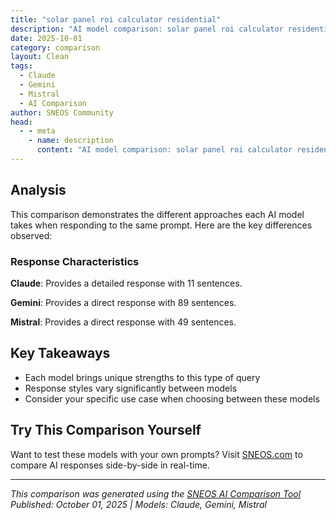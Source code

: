 ```yaml
---
title: "solar panel roi calculator residential"
description: "AI model comparison: solar panel roi calculator residential..."
date: 2025-10-01
category: comparison
layout: Clean
tags:
  - Claude
  - Gemini
  - Mistral
  - AI Comparison
author: SNEOS Community
head:
  - - meta
    - name: description
      content: "AI model comparison: solar panel roi calculator residential..."
---
```


<ChatComparison
  title="solar panel roi calculator residential"
  prompt="solar panel roi calculator residential"
  :responses='{"Claude": "I\u0027ll help you create a solar panel ROI calculator for residential use. Here\u0027s a comprehensive calculator with the key factors:\n\n## Solar Panel ROI Calculator\n\n### Basic Information Needed:\n- **System Size** (kW)\n- **Total System Cost** ($)\n- **Annual Energy Production** (kWh)\n- **Current Electricity Rate** ($/kWh)\n- **Annual Rate Increase** (%)\n- **Federal Tax Credit** (currently 30%)\n- **State/Local Incentives** ($)\n\n### Simple ROI Formula:\n\u0060\u0060\u0060\nAnnual Savings = (Annual Production \u00D7 Electricity Rate)\nNet System Cost = (Total Cost - Tax Credits - Incentives)\nSimple Payback = Net System Cost \u00F7 Annual Savings\nROI % = (Annual Savings \u00F7 Net System Cost) \u00D7 100\n\u0060\u0060\u0060\n\n### Sample Calculation:\n**Example System:**\n- 8 kW system\n- $24,000 total cost\n- 10,000 kWh annual production\n- $0.12/kWh electricity rate\n\n**Calculation:**\n- Annual savings: 10,000 \u00D7 $0.12 = $1,200\n- Net cost: $24,000 - $7,200 (30% tax credit) = $16,800\n- Payback period: $16,800 \u00F7 $1,200 = 14 years\n- Annual ROI: ($1,200 \u00F7 $16,800) \u00D7 100 = 7.1%\n\n### Key Factors Affecting ROI:\n1. **Location/Sun Hours**\n2. **Roof Orientation**\n3. **Local Electricity Rates**\n4. **Available Incentives**\n5. **System Quality/Warranty**\n\nWould you like me to help you calculate ROI for your specific situation? Please share your system details!", "Gemini": "Okay, let\u0027s break down the elements needed for a residential solar panel ROI (Return on Investment) calculator and then outline a basic calculation. I\u0027ll also provide considerations and potential factors to include for a more comprehensive assessment.\n\n**I. Essential Data Inputs for a Solar ROI Calculator:**\n\n* **System Costs:**\n * **System Size (kW):** The total kilowatt capacity of your solar panel array. This is the most important factor.\n * **Upfront Installation Cost ($):** The total cost of the solar panel system, including:\n * Panels themselves\n * Inverter(s)\n * Racking/Mounting Hardware\n * Wiring and Electrical Components\n * Labor Costs (Installation)\n * Permitting Fees\n * Inspection Fees\n * **Financing (if applicable):**\n * Loan Amount ($)\n * Interest Rate (%)\n * Loan Term (Years)\n* **Energy Production:**\n * **Average Daily/Annual Sunlight Hours (Peak Sun Hours):** This is location-specific. Use online tools or consult with a solar installer to get accurate data for your address. Measured in hours.\n * **System Degradation Rate (%/Year):** Solar panels lose a small amount of efficiency each year. A typical rate is 0.5% to 1% per year.\n * **Annual Electricity Production (kWh):** This is calculated based on system size, sun hours, and efficiency. It\u0027s critical for projecting savings.\n* **Energy Consumption and Costs:**\n * **Current Average Monthly/Annual Electricity Bill ($):** Based on your recent utility bills.\n * **Electricity Rate ($/kWh):** The price you pay per kilowatt-hour of electricity from your utility. Find this on your bill.\n * **Annual Electricity Rate Increase (%):** Electricity prices tend to increase over time. A reasonable estimate is 2-4%, but research your local utility\u0027s historical trends.\n* **Incentives and Rebates:**\n * **Federal Solar Tax Credit (ITC) (%):** Currently, the ITC is 30% of the system cost.\n * **State Rebates/Incentives ($):** Varies widely by state. Check your state\u0027s energy office or the DSIRE database (dsireusa.org).\n * **Local Rebates/Incentives ($):** Some cities or counties offer additional incentives.\n * **Net Metering Policy:** Understand how your utility credits you for excess solar energy you send back to the grid. Important factors are the credit rate ($/kWh) and any limitations.\n* **Maintenance Costs:**\n * **Annual Maintenance Costs ($):** Solar panels generally require minimal maintenance. Estimates range from \\$0 to \\$200 per year for cleaning or minor repairs. Inverter replacement is a larger cost that occurs every 10-15 years.\n* **Time Horizon:**\n * **Analysis Period (Years):** How many years are you projecting the ROI for? A common timeframe is 25-30 years (the typical lifespan of solar panels).\n\n**II. Basic ROI Calculation Outline:**\n\n1. **Calculate Total System Cost After Incentives:**\n * \u0060System Cost After ITC = Upfront Installation Cost - (Upfront Installation Cost * Federal ITC)\u0060\n * \u0060System Cost After All Incentives = System Cost After ITC - State Rebates - Local Rebates\u0060\n\n2. **Calculate Annual Electricity Savings:**\n * \u0060Annual Electricity Consumption (kWh) = (Monthly Electricity Bill / Electricity Rate) * 12\u0060 (If you start with monthly bill)\n * \u0060Annual Savings (Year 1) = Min(Annual Electricity Production, Annual Electricity Consumption) * Electricity Rate\u0060\n * If production exceeds consumption, savings will be limited to the consumption. Any excess can be offset if you have net metering.\n * \u0060Annual Savings with Net Metering (Year 1) = (Annual Electricity Production * Net Metering Rate)\u0060 if you generate more than you consume.\n\n3. **Project Savings Over Time:**\n * Factor in the annual electricity rate increase and the system degradation rate.\n * \u0060Electricity Rate (Year N) = Electricity Rate (Year N-1) * (1 \u002B Electricity Rate Increase)\u0060\n * \u0060System Production (Year N) = System Production (Year N-1) * (1 - Degradation Rate)\u0060\n * \u0060Annual Savings (Year N) = Min(System Production (Year N) * Electricity Rate (Year N), Annual Electricity Consumption * Electricity Rate (Year N))\u0060\n\n4. **Calculate Cumulative Savings:**\n * Sum up the annual savings over the analysis period.\n\n5. **Calculate Total Costs Over Time:**\n * If you have a loan, factor in the total loan payments (principal \u002B interest).\n * Add up the annual maintenance costs over the analysis period.\n\n6. **Calculate Net Savings:**\n * \u0060Net Savings = Cumulative Savings - (System Cost After All Incentives \u002B Total Loan Payments \u002B Total Maintenance Costs)\u0060\n\n7. **Calculate ROI:**\n * \u0060ROI = (Net Savings / System Cost After All Incentives) * 100%\u0060 (This is the total ROI over the analysis period)\n * \u0060Simple Payback Period = System Cost After All Incentives / Annual Savings (Year 1)\u0060 (This is the number of years to break even, without considering the time value of money)\n\n**III. Considerations for a More Comprehensive Calculator:**\n\n* **Time Value of Money:** A more accurate ROI calculation would use discounted cash flow (DCF) analysis. This accounts for the fact that money received in the future is worth less than money received today. You\u0027d need to choose a discount rate (your opportunity cost of capital).\n* **Property Value Increase:** Solar panels can increase the value of your home. This is difficult to quantify, but it\u0027s a potential benefit.\n* **Inverter Replacement:** Inverters typically last 10-15 years. Factor in the cost of replacing the inverter during the analysis period.\n* **Tax Implications:** Solar incentives may have tax implications. Consult with a tax professional.\n* **Shading and Orientation:** The amount of sunlight your panels receive is crucial. Shading from trees or buildings can significantly reduce production. The orientation (direction the panels face) and tilt angle also matter.\n* **Net Metering vs. Net Billing:** Net metering typically credits you at the full retail electricity rate for excess solar energy sent back to the grid. Net billing may credit you at a lower rate (the utility\u0027s avoided cost). Understand your utility\u0027s policy.\n* **Battery Storage:** If you add a battery system, the calculation becomes more complex. You\u0027ll need to factor in the cost of the battery, its lifespan, and the benefits of energy independence and backup power.\n* **Inflation:** While I included electricity rate increases, a more sophisticated model would also factor in general inflation to discount future costs and savings accurately.\n* **Complex Financing:** Different loan products will have differing impacts on cashflow and ROI. Leases and power purchase agreements (PPAs) have totally different ROI profiles.\n\n**IV. Example Using Simplified Numbers**\n\nLet\u0027s say:\n\n* System Size: 5 kW\n* Upfront Installation Cost: $15,000\n* Federal ITC: 30%\n* State Rebate: $1,000\n* Cost After Incentives: $15,000 - ($15,000 * 0.30) - $1,000 = $9,500\n* Annual Electricity Production: 6,000 kWh\n* Electricity Rate: $0.20/kWh\n* Annual Savings (Year 1): 6,000 kWh * $0.20/kWh = $1,200\n* Simple Payback Period: $9,500 / $1,200 = 7.92 years\n\n**V. Where to Find Solar ROI Calculators**\n\n* **Solar Installers:** Most solar installers will provide you with a customized ROI analysis as part of their quote. This is often the best starting point because they have specific knowledge of your local conditions and incentives.\n* **Online Solar Calculators:** There are many online solar calculators available. Some popular options include:\n * **EnergySage:** EnergySage offers a comprehensive solar calculator that considers various factors, including your location, energy usage, and financing options.\n * **Google\u0027s Project Sunroof:** While less focused on ROI, this tool can estimate solar potential based on your address.\n * **NREL\u0027s PVWatts:** This is a more technical calculator from the National Renewable Energy Laboratory (NREL).\n\n**Important Considerations When Using Calculators:**\n\n* **Accuracy of Inputs:** The accuracy of the results depends heavily on the accuracy of the data you input. Be as precise as possible.\n* **Assumptions:** Understand the assumptions the calculator is making (e.g., electricity rate increases, degradation rate). Adjust them if necessary to reflect your situation.\n* **Professional Advice:** A solar ROI calculator is a helpful tool, but it\u0027s not a substitute for professional advice. Consult with a qualified solar installer and financial advisor to make informed decisions.\n\nI hope this comprehensive breakdown is helpful! Let me know if you have any other questions.\n", "Mistral": "Calculating the return on investment (ROI) for a residential solar panel system involves several key factors. Here\u2019s a step-by-step guide to help you estimate the ROI:\n\n### Step 1: Determine the Cost of the Solar Panel System\n1. **Initial Cost**: This includes the cost of the solar panels, installation, permits, and any additional equipment like inverters and batteries.\n2. **Incentives and Rebates**: Subtract any federal, state, or local incentives, rebates, or tax credits. For example, the federal solar tax credit (ITC) allows you to deduct 30% of the cost of installing a solar energy system from your federal taxes.\n\n### Step 2: Estimate Annual Energy Production\n1. **System Size**: Determine the size of your solar panel system in kilowatts (kW).\n2. **Sunlight Hours**: Estimate the average number of peak sunlight hours per day in your area.\n3. **Efficiency**: Consider the efficiency of your solar panels.\n\n### Step 3: Calculate Annual Energy Savings\n1. **Electricity Rate**: Determine your current electricity rate per kilowatt-hour (kWh).\n2. **Annual Production**: Multiply the system size by the sunlight hours and efficiency to get the annual energy production in kWh.\n3. **Annual Savings**: Multiply the annual energy production by your electricity rate to estimate your annual savings.\n\n### Step 4: Estimate the Payback Period\n1. **Net Cost**: Subtract any incentives and rebates from the initial cost.\n2. **Annual Savings**: Use the annual savings calculated in Step 3.\n3. **Payback Period**: Divide the net cost by the annual savings to estimate the payback period in years.\n\n### Step 5: Calculate the ROI\n1. **Total Savings**: Multiply the annual savings by the expected lifespan of the solar panel system (typically 25-30 years).\n2. **ROI**: Divide the total savings by the net cost and multiply by 100 to get the ROI percentage.\n\n### Example Calculation\nLet\u2019s go through an example:\n\n1. **Initial Cost**: $20,000\n2. **Incentives**: Federal tax credit of 30% = $6,000\n3. **Net Cost**: $20,000 - $6,000 = $14,000\n4. **System Size**: 5 kW\n5. **Sunlight Hours**: 5 hours/day\n6. **Efficiency**: 80%\n7. **Annual Production**: 5 kW * 5 hours/day * 365 days/year * 0.80 = 7,300 kWh/year\n8. **Electricity Rate**: $0.12/kWh\n9. **Annual Savings**: 7,300 kWh/year * $0.12/kWh = $876/year\n10. **Payback Period**: $14,000 / $876/year \u2248 16 years\n11. **Total Savings**: $876/year * 25 years = $21,900\n12. **ROI**: ($21,900 / $14,000) * 100 \u2248 156%\n\n### Additional Considerations\n- **Maintenance Costs**: Factor in any maintenance or repair costs over the lifespan of the system.\n- **Electricity Rate Increases**: Consider potential increases in electricity rates over time.\n- **Resale Value**: Solar panels can increase the value of your home, which can be factored into the ROI calculation.\n\n### Online Tools\nThere are also several online tools and calculators available that can help you estimate the ROI more accurately by inputting specific details about your location, system size, and electricity rates. Some popular tools include:\n- **PVWatts Calculator** by the National Renewable Energy Laboratory (NREL)\n- **Solar-Estimate.org**\n- **EnergySage Solar Calculator**\n\nBy following these steps and using available tools, you can get a good estimate of the ROI for your residential solar panel system."}' 
  published-date="17:21"
/>

## Analysis

This comparison demonstrates the different approaches each AI model takes when responding to the same prompt. Here are the key differences observed:

### Response Characteristics

**Claude**: Provides a detailed response with 11 sentences. 

**Gemini**: Provides a direct response with 89 sentences. 

**Mistral**: Provides a direct response with 49 sentences. 

## Key Takeaways

- Each model brings unique strengths to this type of query
- Response styles vary significantly between models
- Consider your specific use case when choosing between these models

## Try This Comparison Yourself

Want to test these models with your own prompts? Visit [SNEOS.com](https://sneos.com) to compare AI responses side-by-side in real-time.

---

*This comparison was generated using the [SNEOS AI Comparison Tool](https://sneos.com)*
*Published: October 01, 2025 | Models: Claude, Gemini, Mistral*
